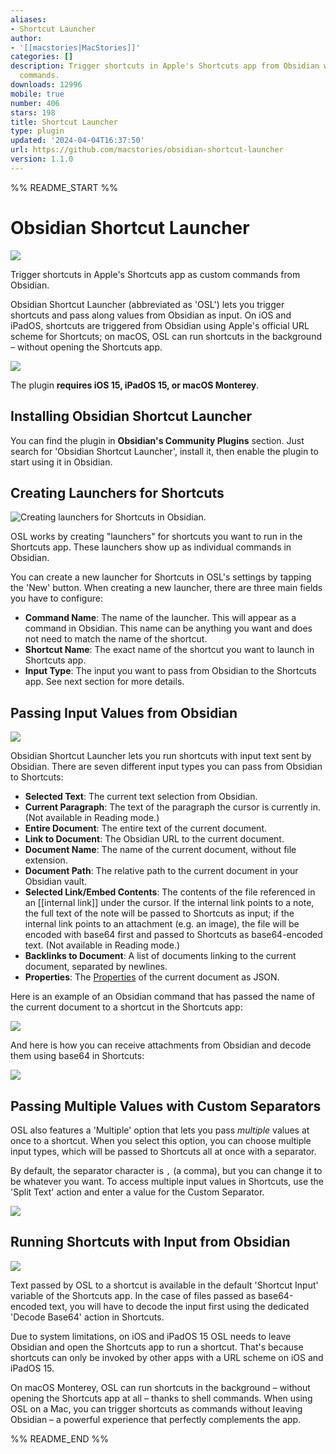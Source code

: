```yaml
---
aliases:
- Shortcut Launcher
author:
- '[[macstories|MacStories]]'
categories: []
description: Trigger shortcuts in Apple's Shortcuts app from Obsidian with custom
  commands.
downloads: 12996
mobile: true
number: 406
stars: 198
title: Shortcut Launcher
type: plugin
updated: '2024-04-04T16:37:50'
url: https://github.com/macstories/obsidian-shortcut-launcher
version: 1.1.0
---
```


%% README_START %%

# Obsidian Shortcut Launcher

![](https://cdn.macstories.net/osl-1643193603979.png)

Trigger shortcuts in Apple's Shortcuts app as custom commands from Obsidian. 

Obsidian Shortcut Launcher (abbreviated as 'OSL') lets you trigger shortcuts and pass along values from Obsidian as input. On iOS and iPadOS, shortcuts are triggered from Obsidian using Apple's official URL scheme for Shortcuts; on macOS, OSL can run shortcuts in the background – without opening the Shortcuts app.

![](https://cdn.macstories.net/cleanshot-2022-01-21-at-5-39-50-2x-1642783463880.png)

The plugin **requires iOS 15, iPadOS 15, or macOS Monterey**.

## Installing Obsidian Shortcut Launcher 

You can find the plugin in **Obsidian's Community Plugins** section. Just search for 'Obsidian Shortcut Launcher', install it, then enable the plugin to start using it in Obsidian.

## Creating Launchers for Shortcuts

![Creating launchers for Shortcuts in Obsidian.](https://cdn.macstories.net/monday-24-jan-2022-18-21-39-1643044904822.png)

OSL works by creating "launchers" for shortcuts you want to run in the Shortcuts app. These launchers show up as individual commands in Obsidian.

You can create a new launcher for Shortcuts in OSL's settings by tapping the 'New' button. When creating a new launcher, there are three main fields you have to configure:

* **Command Name**: The name of the launcher. This will appear as a command in Obsidian. This name can be anything you want and does not need to match the name of the shortcut.
* **Shortcut Name**: The exact name of the shortcut you want to launch in Shortcuts app.
* **Input Type**: The input you want to pass from Obsidian to the Shortcuts app. See next section for more details.

## Passing Input Values from Obsidian

![](https://cdn.macstories.net/cleanshot-2022-01-21-at-5-47-57-2x-1642783800591.png)

Obsidian Shortcut Launcher lets you run shortcuts with input text sent by Obsidian. There are seven different input types you can pass from Obsidian to Shortcuts:

* **Selected Text**: The current text selection from Obsidian.
* **Current Paragraph**: The text of the paragraph the cursor is currently in. (Not available in Reading mode.)
* **Entire Document**: The entire text of the current document.
* **Link to Document**: The Obsidian URL to the current document.
* **Document Name**: The name of the current document, without file extension.
* **Document Path**: The relative path to the current document in your Obsidian vault.
* **Selected Link/Embed Contents**: The contents of the file referenced in an [[internal link]] under the cursor. If the internal link points to a note, the full text of the note will be passed to Shortcuts as input; if the internal link points to an attachment (e.g. an image), the file will be encoded with base64 first and passed to Shortcuts as base64-encoded text. (Not available in Reading mode.)
* **Backlinks to Document**: A list of documents linking to the current document, separated by newlines.
* **Properties**: The [Properties](https://help.obsidian.md/Editing+and+formatting/Properties) of the current document as JSON.

Here is an example of an Obsidian command that has passed the name of the current document to a shortcut in the Shortcuts app:

![](https://cdn.macstories.net/monday-24-jan-2022-18-23-05-1643044990698.png)

And here is how you can receive attachments from Obsidian and decode them using base64 in Shortcuts:

![](https://cdn.macstories.net/cleanshot-2022-01-26-at-12-03-47-2x-1643195055516.png)

## Passing Multiple Values with Custom Separators

OSL also features a 'Multiple' option that lets you pass *multiple* values at once to a shortcut. When you select this option, you can choose multiple input types, which will be passed to Shortcuts all at once with a separator.

By default, the separator character is `,` (a comma), but you can change it to be whatever you want. To access multiple input values in Shortcuts, use the 'Split Text' action and enter a value for the Custom Separator.

![](https://cdn.macstories.net/cleanshot-2022-01-26-at-12-05-11-2x-1643195145281.png)

## Running Shortcuts with Input from Obsidian

![](https://cdn.macstories.net/cleanshot-2022-01-21-at-5-48-32-2x-1642783800940.png)

Text passed by OSL to a shortcut is available in the default 'Shortcut Input' variable of the Shortcuts app. In the case of files passed as base64-encoded text, you will have to decode the input first using the dedicated 'Decode Base64' action in Shortcuts.

Due to system limitations, on iOS and iPadOS 15 OSL needs to leave Obsidian and open the Shortcuts app to run a shortcut. That's because shortcuts can only be invoked by other apps with a URL scheme on iOS and iPadOS 15.

On macOS Monterey, OSL can run shortcuts in the background – without opening the Shortcuts app at all – thanks to shell commands. When using OSL on a Mac, you can trigger shortcuts as commands without leaving Obsidian – a powerful experience that perfectly complements the app.


%% README_END %%